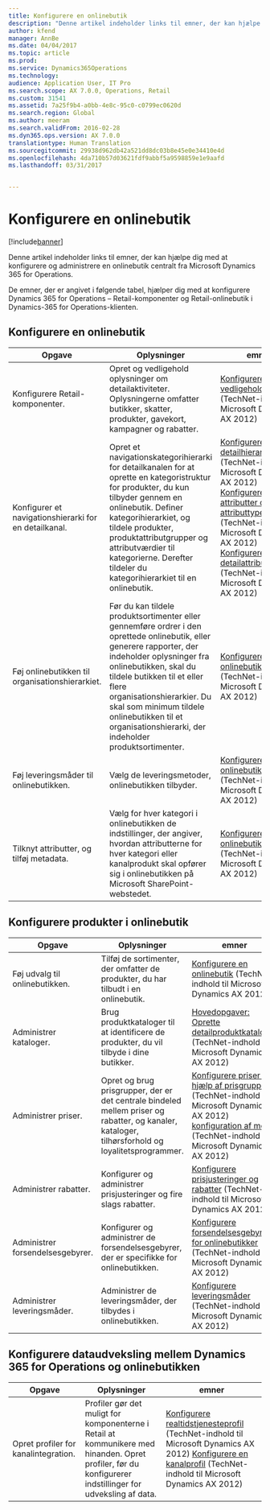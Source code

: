 ```yaml
---
title: Konfigurere en onlinebutik
description: "Denne artikel indeholder links til emner, der kan hjælpe dig med at konfigurere og administrere en onlinebutik centralt fra Microsoft Dynamics 365 for Operations."
author: kfend
manager: AnnBe
ms.date: 04/04/2017
ms.topic: article
ms.prod: 
ms.service: Dynamics365Operations
ms.technology: 
audience: Application User, IT Pro
ms.search.scope: AX 7.0.0, Operations, Retail
ms.custom: 31541
ms.assetid: 7a25f9b4-a0bb-4e8c-95c0-c0799ec0620d
ms.search.region: Global
ms.author: meeram
ms.search.validFrom: 2016-02-28
ms.dyn365.ops.version: AX 7.0.0
translationtype: Human Translation
ms.sourcegitcommit: 29938d962db42a521dd8dc03b8e45e0e34410e4d
ms.openlocfilehash: 4da710b57d03621fdf9abbf5a9598859e1e9aafd
ms.lasthandoff: 03/31/2017


---
```


# <a name="configure-an-online-store"></a>Konfigurere en onlinebutik

[!include[banner](../includes/banner.md)]


Denne artikel indeholder links til emner, der kan hjælpe dig med at konfigurere og administrere en onlinebutik centralt fra Microsoft Dynamics 365 for Operations.

De emner, der er angivet i følgende tabel, hjælper dig med at konfigurere Dynamics 365 for Operations – Retail-komponenter og Retail-onlinebutik i Dynamics-365 for Operations-klienten.

## <a name="configure-an-online-store"></a>Konfigurere en onlinebutik
| Opgave                                                | Oplysninger                                                                                                                                                                                                                                                                                                                                                   | emner                                                                                                                                                                                                                                                                                                                                                                                                                                   |
|-----------------------------------------------------|-----------------------------------------------------------------------------------------------------------------------------------------------------------------------------------------------------------------------------------------------------------------------------------------------------------------------------------------------------------|------------------------------------------------------------------------------------------------------------------------------------------------------------------------------------------------------------------------------------------------------------------------------------------------------------------------------------------------------------------------------------------------------------------------------------------|
| Konfigurere Retail-komponenter.                        | Opret og vedligehold oplysninger om detailaktiviteter. Oplysningerne omfatter butikker, skatter, produkter, gavekort, kampagner og rabatter.                                                                                                                                                                                                          | [Konfigurere og vedligeholde Retail](https://technet.microsoft.com/en-us/library/hh597201.aspx) (TechNet-indhold til Microsoft Dynamics AX 2012)                                                                                                                                                                                                                                                                                          |
| Konfigurer et navigationshierarki for en detailkanal.    | Opret et navigationskategorihierarki for detailkanalen for at oprette en kategoristruktur for produkter, du kun tilbyder gennem en onlinebutik. Definer kategorihierarkiet, og tildele produkter, produktattributgrupper og attributværdier til kategorierne. Derefter tildeler du kategorihierarkiet til en onlinebutik.                            | [Konfigurere et detailhierarki](https://technet.microsoft.com/en-us/library/hh580593.aspx) (TechNet-indhold til Microsoft Dynamics AX 2012) [Konfigurere attributter og attributtyper](https://technet.microsoft.com/en-us/library/hh227548.aspx) (TechNet-indhold til Microsoft Dynamics AX 2012) [Konfigurere detailattributgrupper](https://technet.microsoft.com/en-us/library/jj728713.aspx) (TechNet-indhold til Microsoft Dynamics AX 2012) |
| Føj onlinebutikken til organisationshierarkiet. | Før du kan tildele produktsortimenter eller gennemføre ordrer i den oprettede onlinebutik, eller generere rapporter, der indeholder oplysninger fra onlinebutikken, skal du tildele butikken til et eller flere organisationshierarkier. Du skal som minimum tildele onlinebutikken til et organisationshierarki, der indeholder produktsortimenter. | [Konfigurere en onlinebutik](https://technet.microsoft.com/en-us/library/jj682095.aspx) (TechNet-indhold til Microsoft Dynamics AX 2012)                                                                                                                                                                                                                                                                                                     |
| Føj leveringsmåder til onlinebutikken.          | Vælg de leveringsmetoder, onlinebutikken tilbyder.                                                                                                                                                                                                                                                                                                 | [Konfigurere en onlinebutik](https://technet.microsoft.com/en-us/library/jj682095.aspx) (TechNet-indhold til Microsoft Dynamics AX 2012)                                                                                                                                                                                                                                                                                                     |
| Tilknyt attributter, og tilføj metadata.                   | Vælg for hver kategori i onlinebutikken de indstillinger, der angiver, hvordan attributterne for hver kategori eller kanalprodukt skal opfører sig i onlinebutikken på Microsoft SharePoint-webstedet.                                                                                                                                                                                              | [Konfigurere en onlinebutik](https://technet.microsoft.com/en-us/library/jj682095.aspx) (TechNet-indhold til Microsoft Dynamics AX 2012)                                                                                                                                                                                                                                                                                                     |

## <a name="configure-online-store-products"></a>Konfigurere produkter i onlinebutik
| Opgave                                 | Oplysninger                                                                                                                                           | emner                                                                                                                                                                                                                                                                            |
|--------------------------------------|---------------------------------------------------------------------------------------------------------------------------------------------------|-----------------------------------------------------------------------------------------------------------------------------------------------------------------------------------------------------------------------------------------------------------------------------------|
| Føj udvalg til onlinebutikken. | Tilføj de sortimenter, der omfatter de produkter, du har tilbudt i en onlinebutik.                                                                  | [Konfigurere en onlinebutik](https://technet.microsoft.com/en-us/library/jj682095.aspx) (TechNet-indhold til Microsoft Dynamics AX 2012)                                                                                                                                              |
| Administrer kataloger.                     | Brug produktkataloger til at identificere de produkter, du vil tilbyde i dine butikker.                                                              | [Hovedopgaver: Oprette detailproduktkataloger](https://technet.microsoft.com/en-us/library/jj728712.aspx) (TechNet-indhold til Microsoft Dynamics AX 2012)                                                                                                                           |
| Administrer priser.                       | Opret og brug prisgrupper, der er det centrale bindeled mellem priser og rabatter, og kanaler, kataloger, tilhørsforhold og loyalitetsprogrammer. | [Konfigurere priser ved hjælp af prisgrupper](https://technet.microsoft.com/en-us/library/hh597169.aspx) (TechNet-indhold til Microsoft Dynamics AX 2012) [konfiguration af moms](https://technet.microsoft.com/en-us/library/hh580571.aspx) (TechNet-indhold til Microsoft Dynamics AX 2012) |
| Administrer rabatter.                    | Konfigurer og administrer prisjusteringer og fire slags rabatter.                                                                                  | [Konfigurere prisjusteringer og rabatter](https://technet.microsoft.com/en-us/library/hh597114.aspx) (TechNet-indhold til Microsoft Dynamics AX 2012)                                                                                                                          |
| Administrer forsendelsesgebyrer.             | Konfigurer og administrer de forsendelsesgebyrer, der er specifikke for onlinebutikken.                                                                     | [Konfigurere forsendelsesgebyrer for onlinebutikker](https://technet.microsoft.com/en-us/library/jj728714.aspx) (TechNet-indhold til Microsoft Dynamics AX 2012)                                                                                                                           |
| Administrer leveringsmåder.            | Administrer de leveringsmåder, der tilbydes i onlinebutikken.                                                                                        | [Konfigurere leveringsmåder](https://technet.microsoft.com/en-us/library/jj728719.aspx) (TechNet-indhold til Microsoft Dynamics AX 2012)                                                                                                                                            |

## <a name="set-up-data-exchange-between-dynamics-365-for-operations-and-the-online-store"></a>Konfigurere dataudveksling mellem Dynamics 365 for Operations og onlinebutikken
| Opgave                                 | Oplysninger                                                                                                                               | emner                                                                                                                                                                                                                                                                                  |
|--------------------------------------|---------------------------------------------------------------------------------------------------------------------------------------|-----------------------------------------------------------------------------------------------------------------------------------------------------------------------------------------------------------------------------------------------------------------------------------------|
| Opret profiler for kanalintegration. | Profiler gør det muligt for komponenterne i Retail at kommunikere med hinanden. Opret profiler, før du konfigurerer indstillinger for udveksling af data. | [Konfigurere realtidstjenesteprofil](https://technet.microsoft.com/en-us/library/hh580631.aspx) (TechNet-indhold til Microsoft Dynamics AX 2012) [Konfigurere en kanalprofil](https://technet.microsoft.com/en-us/library/jj677402.aspx) (TechNet-indhold til Microsoft Dynamics AX 2012) |

 




